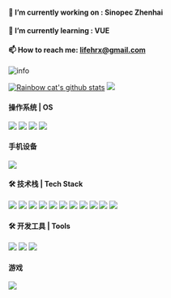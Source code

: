 

<!--
**lifehrx/lifehrx** is a ✨ _special_ ✨ repository because its `README.md` (this file) appears on your GitHub profile.
### Hi there 👋
### 🔭 I’m currently working on : 
### 🌱 I’m currently learning :
### 👯 I’m looking to collaborate on :
### 🤔 I’m looking for help with :
### 💬 Ask me about :
### 📫 How to reach me: 
### 😄 Pronouns: 
### ⚡ Fun fact: 
[![](https://img.shields.io/badge/Steam-171a21?style=flat-square&logo=steam&logoColor=ffffff)](https://steamcommunity.com/id/antzuhl)
#### mac卡片
[![](https://img.shields.io/badge/macOS-Hackintosh-292e33?style=flat-square&logo=apple&logoColor=ffffff)]
-->

#### 🔭 I’m currently working on : Sinopec Zhenhai
#### 🌱 I’m currently learning : VUE
#### 📫 How to reach me: lifehrx@gmail.com

![info](https://github-readme-stats.vercel.app/api?username=lifehrx&show_icons=true&count_private=true&hide=prs&theme=dark)

[![Rainbow cat's github stats](https://github-readme-stats.vercel.app/api?username=lifehrx&show_icons=true)](https://github.com/anuraghazra/github-readme-stats)
![](https://visitor-badge.glitch.me/badge?page_id=lifehrx.readme)

#### 操作系统 | OS

[![](https://img.shields.io/badge/Ubuntu-E95420?style=flat-square&logo=Ubuntu&logoColor=ffffff)](https://www.archlinux.org/)
[![](https://img.shields.io/badge/Windows-0078D6?style=flat-square&logo=Windows&logoColor=ffffff)](https://www.vivo.com/)
[![](https://img.shields.io/badge/Red&nbsp;Hat-EE0000?style=flat-square&logo=Red&nbsp;Hat&logoColor=ffffff)](https://www.archlinux.org/)
[![](https://img.shields.io/badge/mac&nbsp;OS-000000?style=flat-square&logo=mac&nbsp;OS&logoColor=ffffff)](https://www.archlinux.org/)


#### 手机设备
[![](https://img.shields.io/badge/Android-A4C639?style=flat-square&logo=Android&logoColor=ffffff)](https://www.vivo.com/)
#### 🛠 技术栈 | Tech Stack
[![](https://img.shields.io/badge/-Java-007396?style=flat-square&logo=java&logoColor=ffffff)](https://simpleicons.org/)
[![](https://img.shields.io/badge/-Python-3776AB?style=flat-square&logo=Python&logoColor=ffffff)](https://simpleicons.org/)
[![](https://img.shields.io/badge/-JavaScript-F7DF1E?style=flat-square&logo=JavaScript&logoColor=ffffff)](https://simpleicons.org/)
[![](https://img.shields.io/badge/-Docker-1488C6?style=flat-square&logo=Docker&logoColor=ffffff)](https://simpleicons.org/)
[![](https://img.shields.io/badge/-Oracle-F80000?style=flat-square&logo=Oracle&logoColor=ffffff)](https://simpleicons.org/)
[![](https://img.shields.io/badge/-MySQL-4479A1?style=flat-square&logo=MySQL&logoColor=ffffff)](https://simpleicons.org/)
[![](https://img.shields.io/badge/-Redis-DC382D?style=flat-square&logo=Redis&logoColor=ffffff)](https://simpleicons.org/)
[![](https://img.shields.io/badge/-Elasticsearch-005571?style=flat-square&logo=Elasticsearch&logoColor=ffffff)](https://simpleicons.org/)
[![](https://img.shields.io/badge/-Spring-6DB33F?style=flat-square&logo=Spring&logoColor=ffffff)](https://simpleicons.org/)
[![](https://img.shields.io/badge/-ApacheJMeter-D22128?style=flat-square&logo=ApacheJMeter&logoColor=ffffff)](https://simpleicons.org/)
[![](https://img.shields.io/badge/-Node.js-339933?style=flat-square&logo=ApacheJMeter&logoColor=ffffff)](https://simpleicons.org/)



#### 🛠 开发工具 | Tools
[![](https://img.shields.io/badge/-IntelliJ&nbsp;IDEA-000000?style=flat-square&logo=IntelliJ&nbsp;IDEA&logoColor=ffffff)](https://simpleicons.org/)
[![](https://img.shields.io/badge/-Postman-FF6C37?style=flat-square&logo=Postman&logoColor=ffffff)](https://simpleicons.org/)
[![](https://img.shields.io/badge/-Markdown-000000?style=flat-square&logo=Markdown&logoColor=ffffff)](https://simpleicons.org/)

#### 游戏
![](https://img.shields.io/badge/-Nintendo%20Switch-e60012?style=flat-square&logo=nintendo%20switch&logoColor=ffffff)



